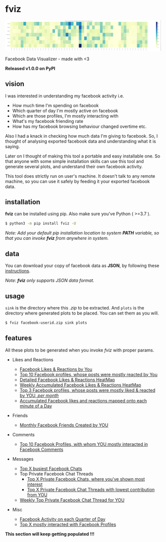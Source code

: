 # fviz

![banner](./ss/banner.png)

Facebook Data Visualizer - made with &lt;3

**Released v1.0.0 on PyPI**

## vision

I was interested in understanding my facebook activity i.e. 

- How much time I'm spending on facebook
- Which quarter of day I'm mostly active on facebook
- Which are those profiles, I'm mostly interacting with
- What's my facebook friending rate
- How has my facebook browsing behaviour changed overtime etc.

Also I had a knack in checking how much data I'm giving to facebook. So, I thought of analysing exported facebook data and understanding what it is saying. 

Later on I thought of making this tool a portable and easy installable one. So that anyone with some simple installation skills can use this tool and generate several plots, and understand their own facebook activity.

This tool does strictly run on user's machine. It doesn't talk to any remote machine, so you can use it safely by feeding it your exported facebook data.

## installation

**fviz** can be installed using pip. Also make sure you've Python ( >=3.7 ).

```bash
$ python3 -m pip install fviz -U
```

_Note: Add your default pip installation location to system **PATH** variable, so that you can invoke **fviz** from anywhere in system._

## data

You can download your copy of facebook data as **JSON**, by following these [instructions](https://www.facebook.com/help/212802592074644).

_Note: **fviz** only supports JSON data format._

## usage

`sink` is the directory where this *.zip* to be extracted. And `plots` is the directory where generated plots to be placed. You can set them as you will.

```bash
$ fviz facebook-userid.zip sink plots
```

## features

All these plots to be generated when you invoke *fviz* with proper params.

- Likes and Reactions
    - [Facebook Likes & Reactions by You](./docs/reactionsByYou.md)
    - [Top 10 Facebook profiles, whose posts were mostly reacted by You](./docs/top10ProfilesWithMostlyReactedPostsByYou.md)
    - [Detailed Facebook Likes & Reactions HeatMap](./docs/detailedReactionsHeatMap.md)
    - [Weekly Accumulated Facebook Likes & Reactions HeatMap](./docs/weeklyAccumulatedReactionsHeatMap.md)
    - [Top 3 Facebook profiles, whose posts were mostly liked & reacted by YOU, _per month_](./docs/top3ProfilesWithMonthlyMostReactedPosts.md)
    - [Accumulated Facebook likes and reactions mapped onto each minute of a Day](./docs/accumulatedAcivityInEachMinuteOfDay.md)

- Friends
    - [Monthly Facebook Friends Created by YOU](./docs/monthlyFriendingRate.md)

- Comments
    - [Top 10 Facebook Profiles, with whom YOU mostly interacted in Facebook Comments](./docs/top10ProfilesWithMostlyCommentedPostsByYou.md)

- Messages
    - [Top X busiest Facebook Chats](./docs/top15FacebookChatsWithMostMessages.md)
    - Top Private Facebook Chat Threads
        - [Top X Private Facebook Chats, where you've shown most interest](./docs/top10PrivateFacebookChatsWithHighestContributionFromYOU.md)
        - [Top X Private Facebook Chat Threads with lowest contribution from YOU](./docs/top10PrivateFacebookChatThreadsWithLowestContributionFromYOU.md)
    - [Weekly Top Private Facebook Chat Thread for YOU](./docs/weeklyTopPrivateFacebookChatThreadForYou.md)

- Misc
    - [Facebook Activity on each Quarter of Day](./docs/facebookActivityOnEachQuarterOfDay.md)
    - [Top X mostly interacted with Facebook Profiles](./docs/topXHighlyInteractedFacebookProfiles.md)


**This section will keep getting populated !!!**
